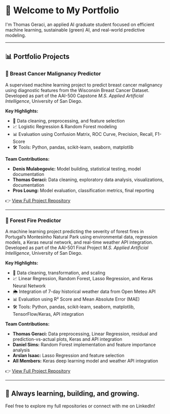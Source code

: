 # 👋 Welcome to My Portfolio

I'm Thomas Geraci, an applied AI graduate student focused on efficient machine learning, sustainable (green) AI, and real-world predictive modeling.

---

## 📊 Portfolio Projects

### 🚀 Breast Cancer Malignancy Predictor

A supervised machine learning project to predict breast cancer malignancy using diagnostic features from the Wisconsin Breast Cancer Dataset.  
Developed as part of the AAI-500 Capstone *M.S. Applied Artificial Intelligence*, University of San Diego.

**Key Highlights:**
- 🔎 Data cleaning, preprocessing, and feature selection
- 📈 Logistic Regression & Random Forest modeling
- 📊 Evaluation using Confusion Matrix, ROC Curve, Precision, Recall, F1-Score
- 🛠 Tools: Python, pandas, scikit-learn, seaborn, matplotlib

**Team Contributions:**
- **Denis Mulabegovic:** Model building, statistical testing, model documentation
- **Thomas Geraci:** Data cleaning, exploratory data analysis, visualizations, documentation
- **Pros Loung:** Model evaluation, classification metrics, final reporting

👉 [View Full Project Repository](https://github.com/Tom123454321876/AI-Projects/tree/main/Breast-Cancer-Predictor)

---

### 🌲 Forest Fire Predictor

A machine learning project predicting the severity of forest fires in Portugal’s Montesinho Natural Park using environmental data, regression models, a Keras neural network, and real-time weather API integration.  
Developed as part of the AAI-501 Final Project *M.S. Applied Artificial Intelligence*, University of San Diego.

**Key Highlights:**
- 🔄 Data cleaning, transformation, and scaling
- 📈 Linear Regression, Random Forest, Lasso Regression, and Keras Neural Network
- 🌦 Integration of 7-day historical weather data from Open Meteo API
- 📊 Evaluation using R² Score and Mean Absolute Error (MAE)
- 🛠 Tools: Python, pandas, scikit-learn, seaborn, matplotlib, TensorFlow/Keras, API integration

**Team Contributions:**
- **Thomas Geraci:** Data preprocessing, Linear Regression, residual and prediction-vs-actual plots, Keras and API integration
- **Daniel Sims:** Random Forest implementation and feature importance analysis
- **Arslan Isaac:** Lasso Regression and feature selection
- **All Members:** Keras deep learning model and weather API integration

👉 [View Full Project Repository](https://github.com/Tom123454321876/AAI501-Forest-Fire-Predictor-Final-Project-Group2)

---

## 🌱 Always learning, building, and growing.

Feel free to explore my full repositories or connect with me on LinkedIn!
